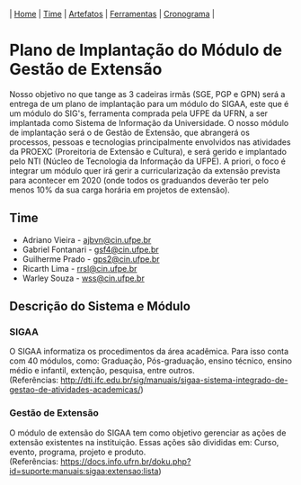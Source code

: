 | [Home](https://github.com/ricarthlima/plano_impantacao_extensao) | [Time](https://github.com/ricarthlima/plano_impantacao_extensao#time) | [Artefatos](https://github.com/ricarthlima/plano_impantacao_extensao/blob/master/pages/artefatos.md) | [Ferramentas](https://github.com/ricarthlima/plano_impantacao_extensao/blob/master/pages/ferramentas.md) | [Cronograma](https://github.com/ricarthlima/plano_impantacao_extensao/blob/master/pages/cronograma.md) |

# Plano de Implantação do Módulo de Gestão de Extensão
Nosso objetivo no que tange as 3 cadeiras irmãs (SGE, PGP e GPN) será a entrega de um plano de implantação para um módulo do SIGAA, este que é um módulo do SIG's, ferramenta comprada pela UFPE da UFRN, a ser implantada como Sistema de Informação da Universidade. O nosso módulo de implantação será o de Gestão de Extensão, que abrangerá os processos, pessoas e tecnologias principalmente envolvidos nas atividades da PROEXC (Proreitoria de Extensão e Cultura), e será gerido e implantado pelo NTI (Núcleo de Tecnologia da Informação da UFPE). A priori, o foco é integrar um módulo quer irá gerir a curricularização da extensão prevista para acontecer em 2020 (onde todos os graduandos deverão ter pelo menos 10% da sua carga horária em projetos de extensão).

## Time
- Adriano Vieira - <ajbvn@cin.ufpe.br>
- Gabriel Fontanari - <gsf4@cin.ufpe.br>
- Guilherme Prado - <gps2@cin.ufpe.br>
- Ricarth Lima - <rrsl@cin.ufpe.br>
- Warley Souza - <wss@cin.ufpe.br>

## Descrição do Sistema e Módulo
### SIGAA
  O SIGAA informatiza os procedimentos da área acadêmica. Para isso conta com 40 módulos, como: Graduação, Pós-graduação, ensino técnico, ensino médio e infantil, extenção, pesquisa, entre outros.  
(Referências: http://dti.ifc.edu.br/sig/manuais/sigaa-sistema-integrado-de-gestao-de-atividades-academicas/)

### Gestão de Extensão
O módulo de extensão do SIGAA tem como objetivo gerenciar as ações de extensão existentes na instituição. Essas ações são divididas em: Curso, evento, programa, projeto e produto.  
(Referências: https://docs.info.ufrn.br/doku.php?id=suporte:manuais:sigaa:extensao:lista)
